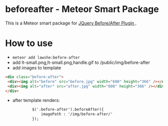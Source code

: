 # beforeafter - Meteor Smart Package
This is a Meteor smart package for [JQuery Before/After Plugin ](http://www.catchmyfame.com/catchmyfame-jquery-plugins/jquery-beforeafter-plugin/).

# How to use
- `meteor add lawshe:before-after`
- add lt-small.png,lt-small.png,handle.gif to /public/img/before-after 
- add images to template
```html
<div class="before-after">
 <div><img alt="before" src="before.jpg" width="600" height="366" /></div>
 <div><img alt="after" src="after.jpg" width="600" height="366" /></div>
</div>
```
- after template renders:
```html
			$('.before-after').beforeAfter({
				imagePath : '/img/before-after/'
			}); 
```